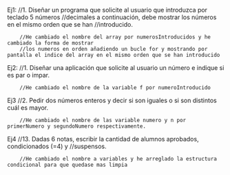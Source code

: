Ej1:
		//1. Diseñar un programa que solicite al usuario que introduzca por teclado 5 números
		//decimales a continuación, debe mostrar los números en el mismo orden que se han
		//introducido.



		//He cambiado el nombre del array por numerosIntroducidos y he cambiado la forma de mostrar 
		//los numeros en orden añadiendo un bucle for y mostrando por pantalla el indice del array en el mismo orden que se han introducido

  Ej2:
  		//1. Diseñar una aplicación que solicite al usuario un número e indique si es par o impar.

		//He cambiado el nombre de la variable f por numeroIntroducido

  Ej3
  		//2. Pedir dos números enteros y decir si son iguales o si son distintos cuál es mayor.

		//He cambiado el nombre de las variable numero y n por primerNumero y segundoNumero respectivamente.



  Ej4 
  		//13. Dadas 6 notas, escribir la cantidad de alumnos aprobados, condicionados (=4) y
		//suspensos.


		//He cambiado el nombre a variables y he arreglado la estructura condicional para que quedase mas limpia

  
